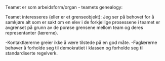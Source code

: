 
Teamet er som arbeidsform/organ - teamets genealogy:

Teamet interesseres (eller er et grenseobjekt): Jeg ser på behovet for å samkjøre alt som er sakt om en elev i de forkjellige prosessene i teamet er avgrenset på grunn av de porøse grensene mellom team og deres representanter (lærerne). 


-Kontaktlærerne greier ikke å være tilstede på en god måte.
-Faglærerne behøver å forholde seg til demokratiet i klassen og forholde seg til standardiserte regelverk.







